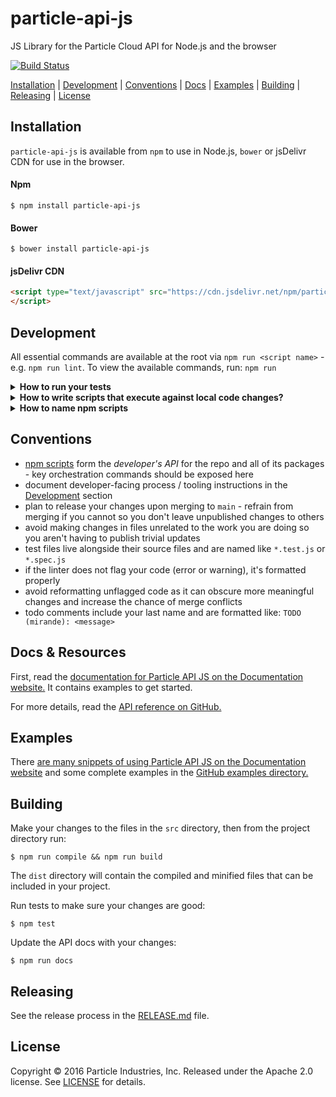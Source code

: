 # particle-api-js
JS Library for the Particle Cloud API for Node.js and the browser

[![Build Status](https://circleci.com/gh/particle-iot/particle-api-js.svg?style=shield)](https://app.circleci.com/pipelines/github/particle-iot/particle-api-js)

[Installation](#installation) | [Development](#development)  | [Conventions](#conventions) | [Docs](#docs--resources) | [Examples](#examples) | [Building](#building) | [Releasing](#releasing) | [License](#license)

## Installation

`particle-api-js` is available from `npm` to use in Node.js, `bower` or jsDelivr CDN for use in the browser.

#### Npm
```
$ npm install particle-api-js
```

#### Bower
```
$ bower install particle-api-js
```

#### jsDelivr CDN
```html
<script type="text/javascript" src="https://cdn.jsdelivr.net/npm/particle-api-js@8/dist/particle.min.js">
</script>
```

## Development


All essential commands are available at the root via `npm run <script name>` - e.g. `npm run lint`. To view the available commands, run: `npm run`

<details id="develop-run-tests">
<summary><b>How to run your tests</b></summary>
<p>

`npm test` runs the tests.

`npm run coverage` shows code coverage 

`npm run test:browser` runs tests in a browser via [karma](https://karma-runner.github.io/latest/index.html).

`npm run test:ci` runs tests in the exact same way CI system does

</p>
</details>

<details id="develop-run-locally">
<summary><b>How to write scripts that execute against local code changes?</b></summary>
<p>

Source code lives in the `./src` directory and is built for release via the `npm run compile` command. To create a simple script file to test your changes, follow these steps:

1. create a `js` file on your local machine: `touch my-api-test.js` (somewhere outside of the root of this repo)
2. within your test `js` file, init the api client like so:

```js
const ParticleAPI = require('./path/to/particle-api-js'); // Make sure to substitute to correct path
const api = new ParticleAPI();
```

3. add in any api calls, etc required to validate you changes

```js
const devices = await api.listDevices({ auth: '<particle-auth-token>' });
console.log('MY DEVICES:', devices);
```

4. run it: `node ./path/to/my-api-test.js`

_NOTE: Requiring the root directory works via the `main` field specified in Particle API JS' `package.json` file ([docs](https://docs.npmjs.com/cli/v8/configuring-npm/package-json#main))_ 


</p>
</details>


<details id="develop-npm-scripts">
<summary><b>How to name npm scripts</b></summary>
<p>

npm scripts are the primary means of executing programmatic tasks (e.g. tests, linting, releasing, etc) within the repo. to view available scripts, run `npm run`.

when creating a new script, be sure it does not already exist and use the following naming convention:

`<category>:[<subcategory>]:[<action>]`

our standard categories include: `test`, `lint`, `build`, `clean`, `docs`, `package`, `dependencies`, and `release`. top-level scripts - e.g. `npm run clean` - will typically run all of its subcategories (e.g. `npm run clean:dist && npm run clean:tmp`).

`npm` itself includes special handling for `test` and `start` (doc: [1](https://docs.npmjs.com/cli/v6/commands/npm-test), [2](https://docs.npmjs.com/cli/v6/commands/npm-start)) amongst other [lifecycle scripts](https://docs.npmjs.com/cli/v7/using-npm/scripts#life-cycle-scripts) - use these to expose key testing and start-up commands.

sometimes your new script will be very similar to an existing script. in those cases, try to extend the existing script before adding another one.

</p>
</details>

## Conventions

* [npm scripts](https://docs.npmjs.com/misc/scripts) form the _developer's API_ for the repo and all of its packages - key orchestration commands should be exposed here
* document developer-facing process / tooling instructions in the [Development](#development) section
* plan to release your changes upon merging to `main` - refrain from merging if you cannot so you don't leave unpublished changes to others
* avoid making changes in files unrelated to the work you are doing so you aren't having to publish trivial updates
* test files live alongside their source files and are named like `*.test.js` or `*.spec.js`
* if the linter does not flag your code (error or warning), it's formatted properly
* avoid reformatting unflagged code as it can obscure more meaningful changes and increase the chance of merge conflicts
* todo comments include your last name and are formatted like: `TODO (mirande): <message>`
  

## Docs & Resources

First, read the [documentation for Particle API JS on the Documentation website.][docs-website] It contains examples to get started.

For more details, read the [API reference on GitHub.](docs/api.md)

## Examples

There [are many snippets of using Particle API JS on the Documentation website][docs-website] and some complete examples in the [GitHub examples directory.](/examples)

## Building

Make your changes to the files in the `src` directory, then from the project directory run:

```
$ npm run compile && npm run build
```

The `dist` directory will contain the compiled and minified files that can be included in your project.

Run tests to make sure your changes are good:

```
$ npm test
```

Update the API docs with your changes:

```
$ npm run docs
```

## Releasing

See the release process in the [RELEASE.md](RELEASE.md) file.

## License

Copyright &copy; 2016 Particle Industries, Inc. Released under the Apache 2.0 license. See [LICENSE](/LICENSE) for details.

[docs-website]: https://docs.particle.io/reference/javascript/
